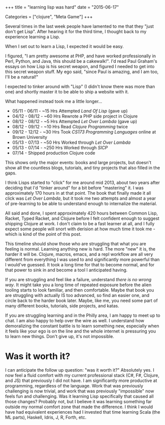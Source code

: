 +++
title = "learning lisp was hard"
date = "2015-06-17"

Categories = ["clojure", "Meta Game"]
+++

Several times in the last week people have lamented to me that they "just don't
get Lisp". After hearing it for the third time, I thought back to my experience
learning a Lisp.

When I set out to learn a Lisp, I expected it would be easy.

I figured, "I am pretty awesome at PHP, and have worked professionally in Perl,
Python, and Java, this should be a cakewalk!". I'd read Paul Graham's essays on
how Lisp is his secret weapon, and figured I needed to get into this secret
weapon stuff. My ego said, "since Paul is amazing, and I am too, I'll be a
natural!"

I expected to tinker around with "Lisp" (I didn't know there was more
than one) and shortly master it to be able to ship a website with it.

What happened instead took me a little longer...

* 05/11 - 06/11 - ~15 Hrs Attempted _Land Of Lisp_ (gave up)
* 04/12 - 08/12 - ~60 Hrs Rewrote a PHP side project in Clojure
* 08/12 - 08/12 - ~5 Hrs Attempted _Let Over Lambda_ (gave up)
* 08/12 - 09/12 - ~10 Hrs Read _Clojure Programming_ twice
* 09/12 - 12/12 - ~30 Hrs Took _CS173 Programming Languages_ online at Brown University
* 05/13 - 07/13 - ~50 Hrs Worked through _Let Over Lambda_
* 05/13 - 07/14 - ~250 Hrs Worked through _SICP_
* 07/14 - Shipped production Clojure code

This shows only the major events: books and large projects, but doesn't show all
the countless blogs, tutorials, and tiny projects that also filled in the gaps.

I think Lisps started to "click" for me around mid 2013, about two years after
deciding that I'd "tinker around" for a bit before "mastering" it. I was
approximately 170 hours in at that point. The book that finally made it all
click was _Let Over Lambda_, but it took me two attempts and almost a year of
pre-learning to be able to understand enough to internalize the material.

All said and done, I spent approximately 420 hours between Common Lisp, Racket,
Typed Racket, and Clojure before I felt confident enough to suggest shipping
Clojure at work. I don't claim to be a fast learner at all, and I fully expect
some people will snort with derision at how much time it took me - which is kind
of the point of this post.

This timeline should show those who are struggling that what you are feeling is
normal. Learning anything new is hard. The more "new" it is, the harder it will
be. Clojure, macros, emacs, and a repl workflow are all very different from
everything I was used to and significantly more powerful than I would've
guessed. It took a long time for that to become normal, and for that power to
sink in and become a tool I anticipated having.

If you are struggling and feel like a failure, understand _there is no wrong
way_. It might take you a long time of repeated exposure before the alien
tooling starts to look familiar, and then comfortable. Maybe that book you are
struggling with actually IS too advanced, so find an easier one, and circle back
to the harder book later. Maybe, like me, you need some part of many different
books, tutorials, side projects, and katas.

If you are struggling learning and in the Philly area, I am happy to meet up to
chat. I am also happy to help over the wire as well. I understand how
demoralizing the constant battle is to learn something new, especially when it
feels like your ego is on the line and the whole internet is pressuring you to
learn new things. Don't give up, it's not impossible.

# Was it worth it?

I can anticipate the follow up question: "was it worth it?" Absolutely yes. I
now feel a fluid comfort with my current professional stack (C#, F#, Clojure,
and JS) that previously I did not have. I am significantly more productive at
programming, regardless of the language. Work that was previously challenging is
now trivial, and work that was previously "impossible" now feels fun and
challenging. Was it learning Lisp specifically that caused all those changes?
Probably not, but I believe it was learning something far outside my normal
comfort zone that made the difference. I think I would have had equivalent
experiences had I invested that time learning Scala (the ML parts), Haskell,
Idris, J, R, Forth, etc.
